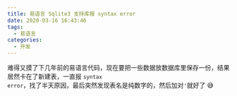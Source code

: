 ```yaml
---
title: 易语言 Sqlite3 支持库报 syntax error
date: 2020-03-16 16:43:46
tags: 
  - 易语言
categories:
  - 开发
---
```

难得又摸了下几年前的易语言代码，现在要把一些数据放数据库里保存一份，结果居然卡在了新建表，一直报 <code>syntax error</code>，<!-- more -->找了半天原因，最后突然发现表名是纯数字的，然后加对<code>'</code>就好了 :sweat_smile: 

